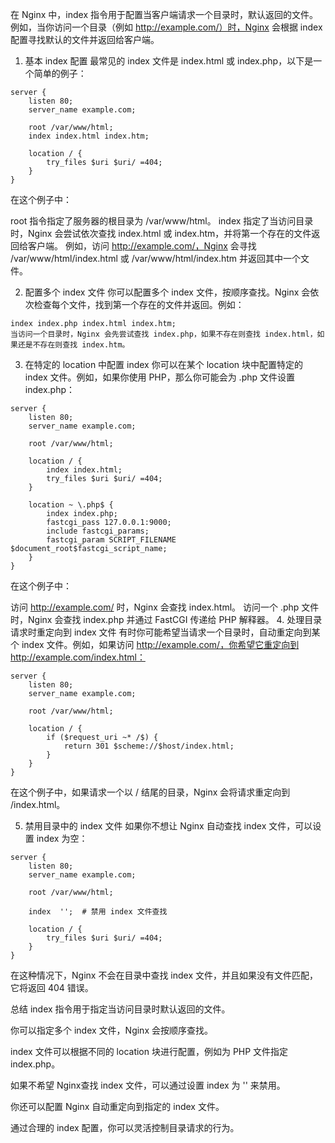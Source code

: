 在 Nginx 中，index 指令用于配置当客户端请求一个目录时，默认返回的文件。例如，当你访问一个目录（例如 http://example.com/）时，Nginx 会根据 index 配置寻找默认的文件并返回给客户端。

1. 基本 index 配置
最常见的 index 文件是 index.html 或 index.php，以下是一个简单的例子：

```
server {
    listen 80;
    server_name example.com;
    
    root /var/www/html;
    index index.html index.htm;

    location / {
        try_files $uri $uri/ =404;
    }
}
```
在这个例子中：

root 指令指定了服务器的根目录为 /var/www/html。
index 指定了当访问目录时，Nginx 会尝试依次查找 index.html 或 index.htm，并将第一个存在的文件返回给客户端。
例如，访问 http://example.com/，Nginx 会寻找 /var/www/html/index.html 或 /var/www/html/index.htm 并返回其中一个文件。

2. 配置多个 index 文件
你可以配置多个 index 文件，按顺序查找。Nginx 会依次检查每个文件，找到第一个存在的文件并返回。例如：

```
index index.php index.html index.htm;
当访问一个目录时，Nginx 会先尝试查找 index.php，如果不存在则查找 index.html，如果还是不存在则查找 index.htm。
```

3. 在特定的 location 中配置 index
你可以在某个 location 块中配置特定的 index 文件。例如，如果你使用 PHP，那么你可能会为 .php 文件设置 index.php：

```
server {
    listen 80;
    server_name example.com;

    root /var/www/html;

    location / {
        index index.html;
        try_files $uri $uri/ =404;
    }

    location ~ \.php$ {
        index index.php;
        fastcgi_pass 127.0.0.1:9000;
        include fastcgi_params;
        fastcgi_param SCRIPT_FILENAME $document_root$fastcgi_script_name;
    }
}
```
在这个例子中：

访问 http://example.com/ 时，Nginx 会查找 index.html。
访问一个 .php 文件时，Nginx 会查找 index.php 并通过 FastCGI 传递给 PHP 解释器。
4. 处理目录请求时重定向到 index 文件
有时你可能希望当请求一个目录时，自动重定向到某个 index 文件。例如，如果访问 http://example.com/，你希望它重定向到 http://example.com/index.html：

```
server {
    listen 80;
    server_name example.com;

    root /var/www/html;
    
    location / {
        if ($request_uri ~* /$) {
            return 301 $scheme://$host/index.html;
        }
    }
}
```
在这个例子中，如果请求一个以 / 结尾的目录，Nginx 会将请求重定向到 /index.html。

5. 禁用目录中的 index 文件
如果你不想让 Nginx 自动查找 index 文件，可以设置 index 为空：

```
server {
    listen 80;
    server_name example.com;

    root /var/www/html;
    
    index  '';  # 禁用 index 文件查找

    location / {
        try_files $uri $uri/ =404;
    }
}
```
在这种情况下，Nginx 不会在目录中查找 index 文件，并且如果没有文件匹配，它将返回 404 错误。

总结
index 指令用于指定当访问目录时默认返回的文件。

你可以指定多个 index 文件，Nginx 会按顺序查找。

index 文件可以根据不同的 location 块进行配置，例如为 PHP 文件指定 index.php。

如果不希望 Nginx查找 index 文件，可以通过设置 index 为 '' 来禁用。

你还可以配置 Nginx 自动重定向到指定的 index 文件。

通过合理的 index 配置，你可以灵活控制目录请求的行为。